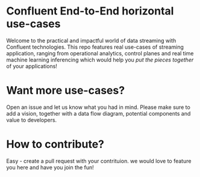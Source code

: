 # Confluent End-to-End horizontal use-cases 
Welcome to the practical and impactful world of data streaming with Confluent technologies. 
This repo features real use-cases of streaming application, ranging from operational analytics, control planes and real time machine learning inferencing which would help you _put the pieces together_ of your applications! 


# Want more use-cases?
Open an issue and let us know what you had in mind.
Please make sure to add a vision, together with a data flow diagram, potential components and value to developers.

# How to contribute?
Easy - create a pull request with your contrituion. we would love to feature you here and have you join the fun!




